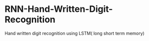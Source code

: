 # RNN-Hand-Written-Digit-Recognition
Hand written digit recognition using LSTM( long short term memory)
